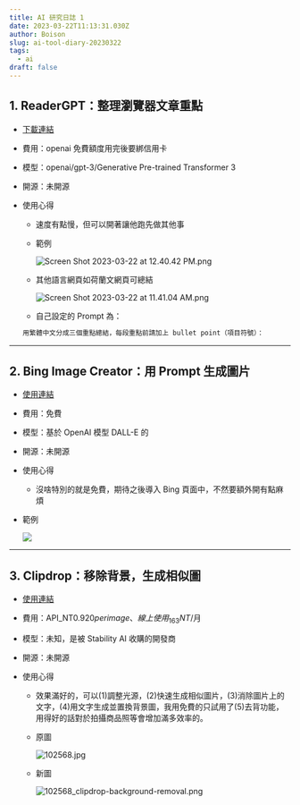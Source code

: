 ```yaml
---
title: AI 研究日誌 1
date: 2023-03-22T11:13:31.030Z
author: Boison
slug: ai-tool-diary-20230322
tags:
  - ai
draft: false
---
```

## 1. ReaderGPT：整理瀏覽器文章重點

* [下載連結](https://chrome.google.com/webstore/detail/readergpt-chatgpt-based-w/ohgodjgnfedgikkgcjdkomkadbfedcjd)
* 費用：openai 免費額度用完後要綁信用卡
* 模型：openai/gpt-3/Generative Pre-trained Transformer 3
* 開源：未開源
* 使用心得

  * 速度有點慢，但可以開著讓他跑先做其他事
  * 範例

    ![Screen Shot 2023-03-22 at 12.40.42 PM.png](/img/screen-shot-2023-03-22-at-7.19.26-pm.png)
  * 其他語言網頁如荷蘭文網頁可總結

    ![Screen Shot 2023-03-22 at 11.41.04 AM.png](/img/screen-shot-2023-03-22-at-7.19.38-pm.png)
  * 自己設定的 Prompt 為：

  ```javascript
  用繁體中文分成三個重點總結，每段重點前請加上 bullet point（項目符號）：
  ```

- - -

## 2. Bing Image Creator：用 Prompt 生成圖片

* [使用連結](https://www.bing.com/images/create)
* 費用：免費
* 模型：基於 OpenAI 模型 DALL-E 的
* 開源：未開源
* 使用心得

  * 沒啥特別的就是免費，期待之後導入 Bing 頁面中，不然要額外開有點麻煩
* 範例

  ![](/img/screen-shot-2023-03-22-at-7.32.11-pm.png)

- - -

## 3. Clipdrop：移除背景，生成相似圖

* [使用連結](https://clipdrop.co/)
* 費用：API_NT$0.920 per image、線上使用_163 NT$/月
* 模型：未知，是被 Stability AI 收購的開發商
* 開源：未開源
* 使用心得

  * 效果滿好的，可以(1)調整光源，(2)快速生成相似圖片，(3)消除圖片上的文字，(4)用文字生成並置換背景圖，我用免費的只試用了(5)去背功能，用得好的話對於拍攝商品照等會增加滿多效率的。
  * 原圖

    ![102568.jpg](/img/102568.jpg)
  * 新圖

    ![102568_clipdrop-background-removal.png](/img/102568_clipdrop-background-removal.png)